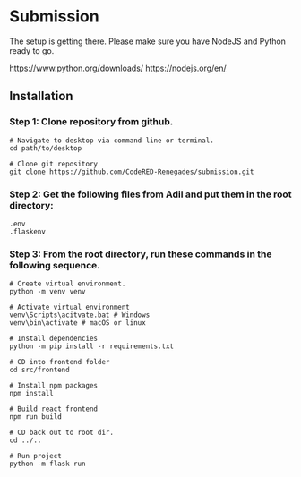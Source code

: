 # Submission
The setup is getting there. 
Please make sure you have NodeJS and Python ready to go.

https://www.python.org/downloads/
https://nodejs.org/en/

## Installation

### Step 1: Clone repository from github. 

```
# Navigate to desktop via command line or terminal.
cd path/to/desktop

# Clone git repository
git clone https://github.com/CodeRED-Renegades/submission.git
```

### Step 2: Get the following files from Adil and put them in the root directory:

```
.env
.flaskenv
```

### Step 3: From the root directory, run these commands in the following sequence.

```
# Create virtual environment.
python -m venv venv 

# Activate virtual environment
venv\Scripts\acitvate.bat # Windows 
venv\bin\activate # macOS or linux

# Install dependencies
python -m pip install -r requirements.txt

# CD into frontend folder
cd src/frontend

# Install npm packages
npm install

# Build react frontend
npm run build

# CD back out to root dir.
cd ../..

# Run project
python -m flask run
```
